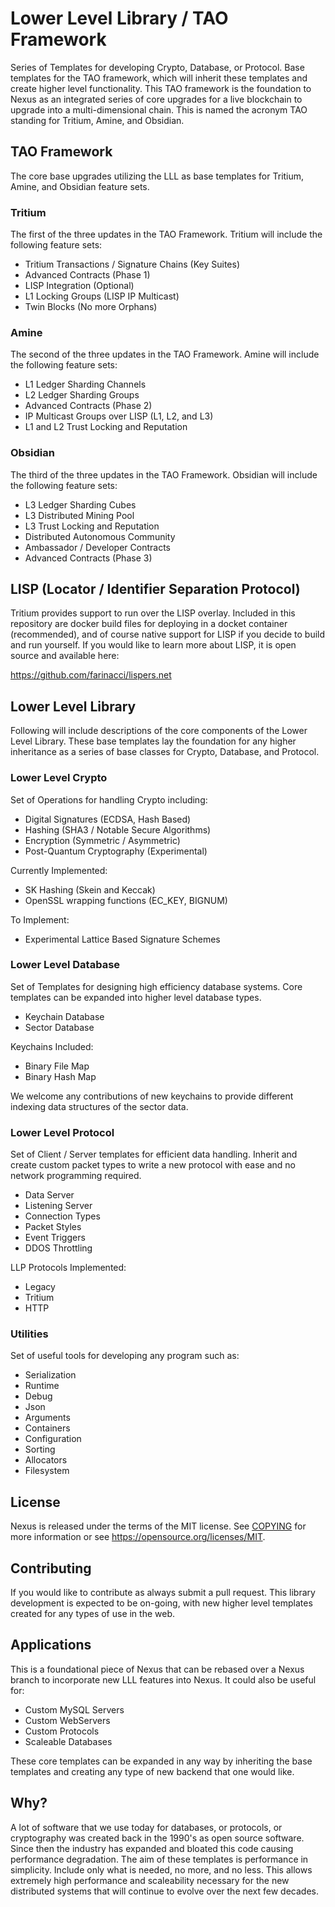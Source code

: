 # Lower Level Library / TAO Framework

Series of Templates for developing Crypto, Database, or Protocol. Base templates for the TAO framework, which will inherit these templates and create higher level functionality. This TAO framework is the foundation to Nexus as an integrated series of core upgrades for a live blockchain to upgrade into a multi-dimensional chain. This is named the acronym TAO standing for Tritium, Amine, and Obsidian.


## TAO Framework

The core base upgrades utilizing the LLL as base templates for Tritium, Amine, and Obsidian feature sets.

### Tritium

The first of the three updates in the TAO Framework. Tritium will include the following feature sets:

* Tritium Transactions / Signature Chains (Key Suites)
* Advanced Contracts (Phase 1)
* LISP Integration (Optional)
* L1 Locking Groups (LISP IP Multicast)
* Twin Blocks (No more Orphans)

### Amine

The second of the three updates in the TAO Framework. Amine will include the following feature sets:

* L1 Ledger Sharding Channels
* L2 Ledger Sharding Groups
* Advanced Contracts (Phase 2)
* IP Multicast Groups over LISP (L1, L2, and L3)
* L1 and L2 Trust Locking and Reputation

### Obsidian

The third of the three updates in the TAO Framework. Obsidian will include the following feature sets:

* L3 Ledger Sharding Cubes
* L3 Distributed Mining Pool
* L3 Trust Locking and Reputation
* Distributed Autonomous Community
* Ambassador / Developer Contracts
* Advanced Contracts (Phase 3)


## LISP (Locator / Identifier Separation Protocol)

Tritium provides support to run over the LISP overlay. Included in this repository are docker build files for deploying in a docket container (recommended), and of course native support for LISP if you decide to build and run yourself. If you would like to learn more about LISP, it is open source and available here:

https://github.com/farinacci/lispers.net

## Lower Level Library

Following will include descriptions of the core components of the Lower Level Library. These base templates lay the foundation for any higher inheritance as a series of base classes for Crypto, Database, and Protocol.

### Lower Level Crypto

Set of Operations for handling Crypto including:

* Digital Signatures (ECDSA, Hash Based)
* Hashing (SHA3 / Notable Secure Algorithms)
* Encryption (Symmetric / Asymmetric)
* Post-Quantum Cryptography (Experimental)

Currently Implemented:

* SK Hashing (Skein and Keccak)
* OpenSSL wrapping functions (EC_KEY, BIGNUM)

To Implement:

* Experimental Lattice Based Signature Schemes


### Lower Level Database

Set of Templates for designing high efficiency database systems. Core templates can be expanded into higher level database types.

* Keychain Database
* Sector Database

Keychains Included:

* Binary File Map
* Binary Hash Map

We welcome any contributions of new keychains to provide different indexing data structures of the sector data.

### Lower Level Protocol

Set of Client / Server templates for efficient data handling. Inherit and create custom packet types to write a new protocol with ease and no network programming required.

* Data Server
* Listening Server
* Connection Types
* Packet Styles
* Event Triggers
* DDOS Throttling

LLP Protocols Implemented:

* Legacy
* Tritium
* HTTP


### Utilities

Set of useful tools for developing any program such as:

* Serialization
* Runtime
* Debug
* Json
* Arguments
* Containers
* Configuration
* Sorting
* Allocators
* Filesystem


## License

Nexus is released under the terms of the MIT license. See [COPYING](COPYING.MD) for more
information or see https://opensource.org/licenses/MIT.


## Contributing
If you would like to contribute as always submit a pull request. This library development is expected to be on-going, with new higher level templates created for any types of use in the web.


## Applications
This is a foundational piece of Nexus that can be rebased over a Nexus branch to incorporate new LLL features into Nexus. It could also be useful for:

* Custom MySQL Servers
* Custom WebServers
* Custom Protocols
* Scaleable Databases

These core templates can be expanded in any way by inheriting the base templates and creating any type of new backend that one would like.


## Why?
A lot of software that we use today for databases, or protocols, or cryptography was created back in the 1990's as open source software. Since then the industry has expanded and bloated this code causing performance degradation. The aim of these templates is performance in simplicity. Include only what is needed, no more, and no less. This allows extremely high performance and scaleability necessary for the new distributed systems that will continue to evolve over the next few decades.
